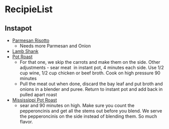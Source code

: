 # RecipieList

## Instapot

- [Parmesan Risotto](https://www.365daysofcrockpot.com/instant-pot-parmesan-risotto/)
  - Needs more Parmesan and Onion
- [Lamb Shank](https://www.pressurecookrecipes.com/instant-pot-lamb-shank/)
- [Pot Roast](https://www.simplyrecipes.com/recipes/pot_roast/)
  - For that one, we skip the carrots and make them on the side. Other adjustments - sear meat  in instant pot, 4 minutes each side. Use 1/2 cup wine, 1/2 cup chicken or beef broth. Cook on high pressure 90 minutes
  - Pull the meat out when done, discard the bay leaf and put broth and onions in a blender and puree. Return to instant pot and add back in pulled apart roast
- [Mississippi Pot Roast](https://www.simplyhappyfoodie.com/instant-pot-mississippi-pot-roast/)
  - sear and 90 minutes on high. Make sure you count the pepperoncinis and get all the stems out before you blend. We serve the pepperoncinis on the side instead of blending them. So much flavor.
